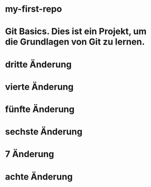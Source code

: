 # my-first-repo
# Git Basics. Dies ist ein Projekt, um die Grundlagen von Git zu lernen.
# dritte Änderung
# vierte Änderung
# fünfte Änderung
# sechste Änderung
# 7 Änderung
# achte Änderung
